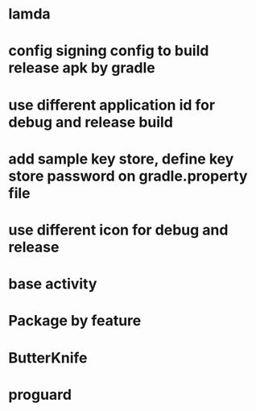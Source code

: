 # lamda
# config signing config to build release apk by gradle
# use different application id for debug and release build
# add sample key store, define key store password on gradle.property file
# use different icon for debug and release
# base activity
# Package by feature
# ButterKnife
# proguard
